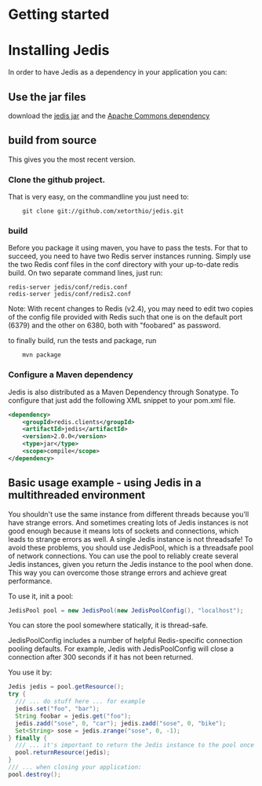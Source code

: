 # Getting started

# Installing Jedis
In order to have Jedis as a dependency in your application you can:
## Use the jar files
download the [jedis jar](https://github.com/xetorthio/jedis/archives/master) and the [Apache Commons dependency](http://commons.apache.org/pool/download_pool.cgi)

## build from source 
This gives you the most recent version. 
### Clone the github project. 
That is very easy, on the commandline you just need to:
```
    git clone git://github.com/xetorthio/jedis.git
```
### build
Before you package it using maven, you have to pass the tests. For that to succeed, you need to have two Redis server instances running. Simply use the two Redis conf files in the conf directory with your up-to-date redis build. On two separate command lines, just run:
```
redis-server jedis/conf/redis.conf
redis-server jedis/conf/redis2.conf
```
Note: With recent changes to Redis (v2.4), you may need to edit two copies of the config file provided with Redis such that one is on the default port (6379) and the other on 6380, both with "foobared" as password.

to finally build, run the tests and package, run
```
    mvn package
```
 
### Configure a Maven dependency
Jedis is also distributed as a Maven Dependency through Sonatype. To configure that just add the following XML snippet to your pom.xml file.

```xml
<dependency>
    <groupId>redis.clients</groupId>
    <artifactId>jedis</artifactId>
    <version>2.0.0</version>
    <type>jar</type>
    <scope>compile</scope>
</dependency>
```
## Basic usage example - using Jedis in a multithreaded environment
You shouldn't use the same instance from different threads because you'll have strange errors. And sometimes creating lots of Jedis instances is not good enough because it means lots of sockets and connections, which leads to strange errors as well. A single Jedis instance is not threadsafe!
To avoid these problems, you should use JedisPool, which is a threadsafe pool of network connections. You can use the pool to reliably create several Jedis instances, given you return the Jedis instance to the pool when done. This way you can overcome those strange errors and achieve great performance.

To use it, init a pool:
```java
JedisPool pool = new JedisPool(new JedisPoolConfig(), "localhost");
```

You can store the pool somewhere statically, it is thread-safe. 

JedisPoolConfig includes a number of helpful Redis-specific connection pooling defaults. For example, Jedis with JedisPoolConfig will close a connection after 300 seconds if it has not been returned.

You use it by:

```java
Jedis jedis = pool.getResource();
try {
  /// ... do stuff here ... for example
  jedis.set("foo", "bar");
  String foobar = jedis.get("foo");
  jedis.zadd("sose", 0, "car"); jedis.zadd("sose", 0, "bike"); 
  Set<String> sose = jedis.zrange("sose", 0, -1);
} finally {
  /// ... it's important to return the Jedis instance to the pool once you've finished using it
  pool.returnResource(jedis);
}
/// ... when closing your application:
pool.destroy();
```

